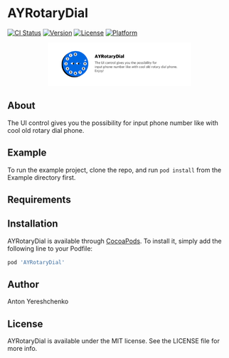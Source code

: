 # AYRotaryDial

[![CI Status](https://img.shields.io/travis/antonyereshchenko@gmail.com/AYRotaryDial.svg?style=flat)](https://travis-ci.org/antonyereshchenko@gmail.com/AYRotaryDial)
[![Version](https://img.shields.io/cocoapods/v/AYRotaryDial.svg?style=flat)](https://cocoapods.org/pods/AYRotaryDial)
[![License](https://img.shields.io/cocoapods/l/AYRotaryDial.svg?style=flat)](https://cocoapods.org/pods/AYRotaryDial)
[![Platform](https://img.shields.io/cocoapods/p/AYRotaryDial.svg?style=flat)](https://cocoapods.org/pods/AYRotaryDial)

<p align="center">
  <img width="64%" height="64%" src="https://github.com/bananaRanger/AYRotaryDial/blob/master/Resources/logo.png?raw=true">
</p>

## About

The UI control gives you the possibility for input phone number like with cool old rotary dial phone.

## Example

To run the example project, clone the repo, and run `pod install` from the Example directory first.

## Requirements

## Installation

AYRotaryDial is available through [CocoaPods](https://cocoapods.org). To install
it, simply add the following line to your Podfile:

```ruby
pod 'AYRotaryDial'
```

## Author

Anton Yereshchenko

## License

AYRotaryDial is available under the MIT license. See the LICENSE file for more info.
